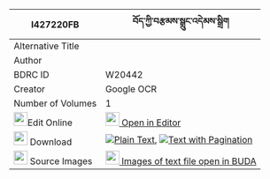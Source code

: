 |I427220FB|བོད་ཀྱི་བརྩམས་སྒྲུང་འདེམས་སྒྲིག 
| --- | --- 
|Alternative Title |
|Author | 
|BDRC ID | W20442
|Creator | Google OCR
|Number of Volumes| 1
|<img width="25" src="https://img.icons8.com/color/25/000000/edit-property.png">Edit Online| [<img width="25" src="https://avatars.githubusercontent.com/u/45091458?s=200&v=4"> Open in Editor](http://editor.openpecha.org/I427220FB)
|<img width="25" src="https://img.icons8.com/fluent/48/000000/download-2.png"/>  Download | [![](https://img.icons8.com/color/20/000000/txt.png)Plain Text](https://github.com/Openpecha/I427220FB/releases/download/v2/bo_kyi_tsam_drung_dem_drik_plain_I427220FB.zip), [![](https://img.icons8.com/color/20/000000/txt.png)Text with Pagination](https://github.com/Openpecha/I427220FB/releases/download/v2/bo_kyi_tsam_drung_dem_drik_pages_I427220FB.zip)
|<img width="25" src="https://img.icons8.com/plasticine/100/000000/pictures-folder.png"/>  Source Images | [<img width="25" src="https://library.bdrc.io/icons/BUDA-small.svg"> Images of text file open in BUDA](https://library.bdrc.io/show/bdr:W20442)
